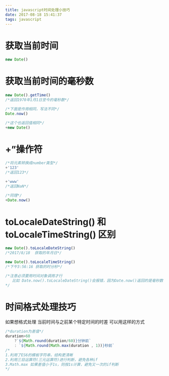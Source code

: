```yaml
---
title: javascript时间处理小技巧
date: 2017-08-18 15:41:37
tags: javascript
---
```


# 获取当前时间
``` javascript
new Date()
```

# 获取当前时间的毫秒数
``` javascript
new Date().getTime()
/*返回1970年1月1日至今的毫秒数*/

/*下面是作用相同，写法不同*/
Date.now()

/*这个也返回值相同*/
+new Date()
```

# +”操作符
``` javascript
/*将元素转换成number类型*/
+'123'
/*返回123*/

+'www'
/*返回NaN*/

/*同理*/
+Date.now()
```

# toLocaleDateString()  和 toLocaleTimeString() 区别
``` javascript
new Date().toLocaleDateString()
/*2017/8/18  获取的年月日*/

new Date().toLocaleTimeString()
/*下午3:56:16 获取的时分秒*/

/*注意必须要用时间对象调用才行
   比如 Date.now().toLocaleDateString()会报错，因为Date.now()返回的是毫秒数
*/

```

# 时间格式处理技巧
如果想格式处理 当前时间与之前某个特定时间的时差 可以用这样的方式
``` javascript
/*duration为差值*/
duration>60 
	?`${Math.round(duration/60)}分钟前`
	: `${Math.round(Math.max(duration , 1))}秒前`
/*
1.利用了ES6的模板字符串，结构更清晰
2.利用三目运算符(三元运算符)进行判断，避免各种if
3.Math.max 如果差值小于1s，则按1s计算，避免又一次的if判断
*/
```